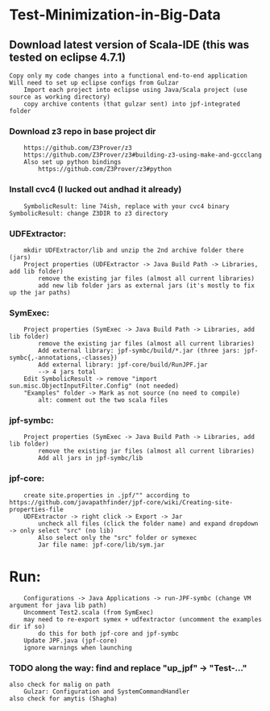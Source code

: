 # Test-Minimization-in-Big-Data

## Download latest version of Scala-IDE (this was tested on eclipse 4.7.1)
    Copy only my code changes into a functional end-to-end application
    Will need to set up eclipse configs from Gulzar
        Import each project into eclipse using Java/Scala project (use source as working directory)
        copy archive contents (that gulzar sent) into jpf-integrated folder
        
  ### Download z3 repo in base project dir
        https://github.com/Z3Prover/z3
        https://github.com/Z3Prover/z3#building-z3-using-make-and-gccclang
        Also set up python bindings
            https://github.com/Z3Prover/z3#python
  ### Install cvc4 (I lucked out andhad it already)
        SymbolicResult: line 74ish, replace with your cvc4 binary
    SymbolicResult: change Z3DIR to z3 directory
  
        
  ### UDFExtractor:
        mkdir UDFExtractor/lib and unzip the 2nd archive folder there (jars)
        Project properties (UDFExtractor -> Java Build Path -> Libraries, add lib folder)
            remove the existing jar files (almost all current libraries)
            add new lib folder jars as external jars (it's mostly to fix up the jar paths)
  ### SymExec:
        Project properties (SymExec -> Java Build Path -> Libraries, add lib folder)
            remove the existing jar files (almost all current libraries)
            Add external library: jpf-symbc/build/*.jar (three jars: jpf-symbc{,-annotations,-classes})
            Add external library: jpf-core/build/RunJPF.jar
            --> 4 jars total
        Edit SymbolicResult -> remove "import sun.misc.ObjectInputFilter.Config" (not needed)
        "Examples" folder -> Mark as not source (no need to compile)
            alt: comment out the two scala files
  ### jpf-symbc:
        Project properties (SymExec -> Java Build Path -> Libraries, add lib folder)
            remove the existing jar files (almost all current libraries)
            Add all jars in jpf-symbc/lib
  ### jpf-core:
        create site.properties in .jpf/"" according to https://github.com/javapathfinder/jpf-core/wiki/Creating-site-properties-file
        UDFExtractor -> right click -> Export -> Jar 
            uncheck all files (click the folder name) and expand dropdown -> only select "src" (no lib)
            Also select only the "src" folder or symexec
            Jar file name: jpf-core/lib/sym.jar
  
  
  # Run: 
        Configurations -> Java Applications -> run-JPF-symbc (change VM argument for java lib path)
        Uncomment Test2.scala (from SymExec)
        may need to re-export symex + udfextractor (uncomment the examples dir if so)
            do this for both jpf-core and jpf-symbc
        Update JPF.java (jpf-core)
        ignore warnings when launching
### TODO along the way: find and replace "up_jpf" -> "Test-..."
    also check for malig on path
        Gulzar: Configuration and SystemCommandHandler
    also check for amytis (Shagha)
